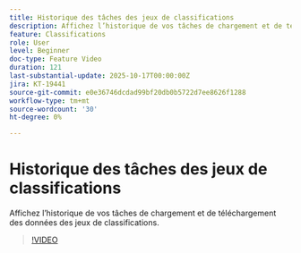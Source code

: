 ```yaml
---
title: Historique des tâches des jeux de classifications
description: Affichez l’historique de vos tâches de chargement et de téléchargement des données des jeux de classifications.
feature: Classifications
role: User
level: Beginner
doc-type: Feature Video
duration: 121
last-substantial-update: 2025-10-17T00:00:00Z
jira: KT-19441
source-git-commit: e0e36746dcdad99bf20db0b5722d7ee8626f1288
workflow-type: tm+mt
source-wordcount: '30'
ht-degree: 0%

---
```



# Historique des tâches des jeux de classifications

Affichez l’historique de vos tâches de chargement et de téléchargement des données des jeux de classifications.

>[!VIDEO](https://video.tv.adobe.com/v/3476029/?captions=fre_fr&learn=on&enablevpops)
